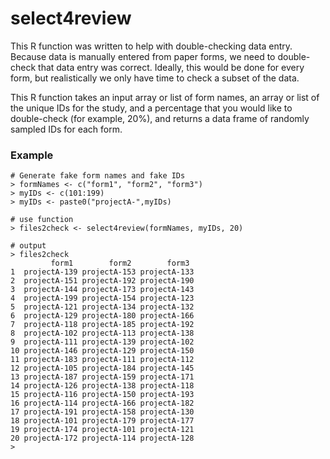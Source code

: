 # select4review

This R function was written to help with double-checking data entry. Because data is manually entered from paper forms, we need to double-check that data entry was correct. Ideally, this would be done for every form, but realistically we only have time to check a subset of the data.

This R function takes an input array or list of form names, an array or list of the unique IDs for the study, and a percentage that you would like to double-check (for example, 20%), and returns a data frame of randomly sampled IDs for each form.

### Example
```
# Generate fake form names and fake IDs
> formNames <- c("form1", "form2", "form3")
> myIDs <- c(101:199)
> myIDs <- paste0("projectA-",myIDs)

# use function
> files2check <- select4review(formNames, myIDs, 20)

# output
> files2check
         form1        form2        form3
1  projectA-139 projectA-153 projectA-133
2  projectA-151 projectA-192 projectA-190
3  projectA-144 projectA-173 projectA-143
4  projectA-199 projectA-154 projectA-123
5  projectA-121 projectA-134 projectA-132
6  projectA-129 projectA-180 projectA-166
7  projectA-118 projectA-185 projectA-192
8  projectA-102 projectA-113 projectA-138
9  projectA-111 projectA-139 projectA-102
10 projectA-146 projectA-129 projectA-150
11 projectA-183 projectA-111 projectA-112
12 projectA-105 projectA-184 projectA-145
13 projectA-187 projectA-159 projectA-171
14 projectA-126 projectA-138 projectA-118
15 projectA-116 projectA-150 projectA-193
16 projectA-114 projectA-166 projectA-182
17 projectA-191 projectA-158 projectA-130
18 projectA-101 projectA-179 projectA-177
19 projectA-174 projectA-101 projectA-121
20 projectA-172 projectA-114 projectA-128
> 
```

